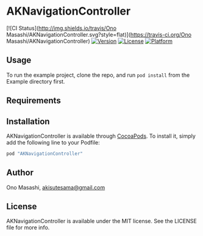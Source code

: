 # AKNavigationController

[![CI Status](http://img.shields.io/travis/Ono Masashi/AKNavigationController.svg?style=flat)](https://travis-ci.org/Ono Masashi/AKNavigationController)
[![Version](https://img.shields.io/cocoapods/v/AKNavigationController.svg?style=flat)](http://cocoapods.org/pods/AKNavigationController)
[![License](https://img.shields.io/cocoapods/l/AKNavigationController.svg?style=flat)](http://cocoapods.org/pods/AKNavigationController)
[![Platform](https://img.shields.io/cocoapods/p/AKNavigationController.svg?style=flat)](http://cocoapods.org/pods/AKNavigationController)

## Usage

To run the example project, clone the repo, and run `pod install` from the Example directory first.

## Requirements

## Installation

AKNavigationController is available through [CocoaPods](http://cocoapods.org). To install
it, simply add the following line to your Podfile:

```ruby
pod "AKNavigationController"
```

## Author

Ono Masashi, akisutesama@gmail.com

## License

AKNavigationController is available under the MIT license. See the LICENSE file for more info.
